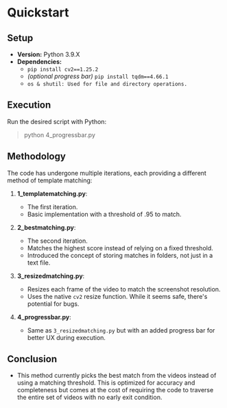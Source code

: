 # Quickstart

## Setup

- **Version:** Python 3.9.X
- **Dependencies:**
  - `pip install cv2==1.25.2`
  - _(optional progress bar)_ `pip install tqdm==4.66.1`
  - `os & shutil: Used for file and directory operations.`

## Execution

Run the desired script with Python:

> python 4_progressbar.py

## Methodology

The code has undergone multiple iterations, each providing a different method of template matching:

1. **1_templatematching.py**:
   - The first iteration.
   - Basic implementation with a threshold of .95 to match.
2. **2_bestmatching.py**:

   - The second iteration.
   - Matches the highest score instead of relying on a fixed threshold.
   - Introduced the concept of storing matches in folders, not just in a text file.

3. **3_resizedmatching.py**:

   - Resizes each frame of the video to match the screenshot resolution.
   - Uses the native `cv2` resize function. While it seems safe, there's potential for bugs.

4. **4_progressbar.py**:
   - Same as `3_resizedmatching.py` but with an added progress bar for better UX during execution.

## Conclusion

- This method currently picks the best match from the videos instead of using a matching threshold. This is optimized for accuracy and completeness but comes at the cost of requiring the code to traverse the entire set of videos with no early exit condition.
